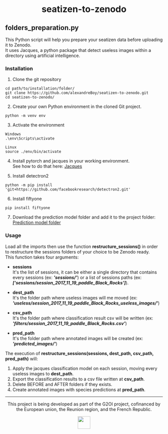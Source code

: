 <div align="center">

# seatizen-to-zenodo

</div>

## folders_preparation.py

This Python script will help you prepare your seatizen data before uploading it to Zenodo. <br/>
It uses Jacques, a python package that detect useless images within a directory using artificial intelligence.

### Installation

1. Clone the git repository
```
cd path/to/installation/folder/
git clone https://github.com/alexandreBoy/seatizen-to-zenodo.git
cd seatizen-to-zenodo/
```
2. Create your own Python environment in the cloned Git project.
```
python -m venv env
```
3. Activate the environment
```
Windows
.\env\Scripts\activate

Linux
source ./env/bin/activate
```
4. Install pytorch and jacques in your working environment. </br>
See how to do that here: [Jacques](https://github.com/6tronl/jacques/tree/v0.2.1)

5. Install detectron2
```
python -m pip install 'git+https://github.com/facebookresearch/detectron2.git'
```
6. Install fiftyone
```
pip install fiftyone
```

7. Download the prediction model folder and add it to the project folder: </br>
[Prediction model folder](https://drive.google.com/drive/folders/1pvttMZCSqoM6X1FVXH7XkIE1X6GCxhQT?usp=sharing)

### Usage
Load all the imports then use the function **restructure_sessions()** in order to restructure the sessions folders of your choice to be Zenodo ready. <br/>
This function takes four arguments:
- **sessions** <br/>
It's the list of sessions, it can be either a single directory that contains every sessions (ex: ***'sessions/'***) or a list of sessions paths (ex: ***['sessions/session_2017_11_19_paddle_Black_Rocks']***).

- **dest_path** <br/>
It's the folder path where useless images will me moved (ex: ***'useless/session_2017_11_19_paddle_Black_Rocks_useless_images/'***)

- **csv_path** <br/>
It's the folder path where classification result csv will be written (ex: ***'filters/session_2017_11_19_paddle_Black_Rocks.csv'***)

- **pred_path** <br/>
It's the folder path where annotated images will be created (ex: ***'predicted_images/'***)

The execution of **restructure_sessions(sessions, dest_path, csv_path, pred_path)** will:
1. Apply the jacques classification model on each session, moving every useless images to **dest_path**.
2. Export the classification results to a csv file written at **csv_path**.
3. Delete BEFORE and AFTER folders if they exists.
4. Create annotated images with species predictions at **pred_path**.

---
<div align="center">

This project is being developed as part of the G2OI project, cofinanced by the European union, the Reunion region, and the French Republic.

<img src="https://github.com/alexandreBoy/seatizen-to-zenodo/blob/main/docs/logos_partenaires.png?raw=True" height="40px">

</div>